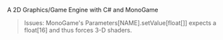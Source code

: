 A 2D Graphics/Game Engine with C# and MonoGame
> Issues: MonoGame's Parameters[NAME].setValue[float[]] expects a float[16] and thus forces 3-D shaders.
